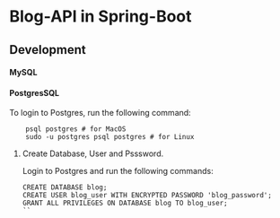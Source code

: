 # Blog-API in Spring-Boot


## Development
   #### MySQL

      
   #### PostgresSQL
   
   To  login to Postgres, run the following command:

        psql postgres # for MacOS 
        sudo -u postgres psql postgres # for Linux


   1. Create Database, User and Psssword.
    
      Login to Postgres and run the following commands:

        ```postgresql
        CREATE DATABASE blog;
        CREATE USER blog_user WITH ENCRYPTED PASSWORD 'blog_password';
        GRANT ALL PRIVILEGES ON DATABASE blog TO blog_user;
        ``